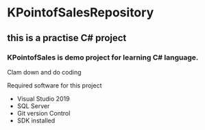 # KPointofSalesRepository

## this is a practise C# project

### KPointofSales is demo project for learning C# language.

Clam down and do coding

Required software for this project
* Visual Studio 2019
* SQL Server
* Git version Control
* SDK installed
